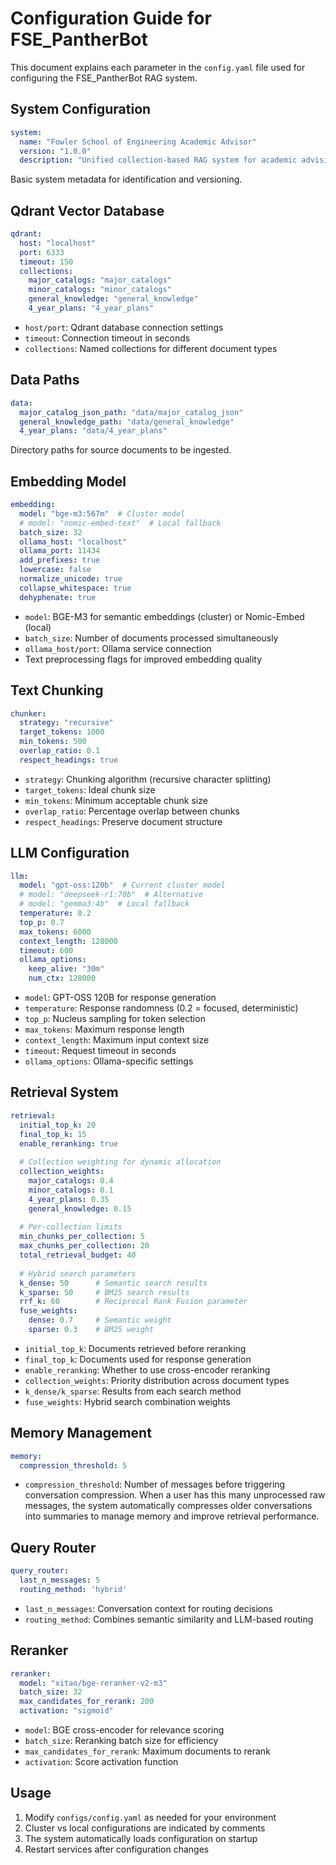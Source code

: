 # Configuration Guide for FSE_PantherBot

This document explains each parameter in the `config.yaml` file used for configuring the FSE_PantherBot RAG system.

## System Configuration

```yaml
system:
  name: "Fowler School of Engineering Academic Advisor"
  version: "1.0.0"
  description: "Unified collection-based RAG system for academic advising"
```

Basic system metadata for identification and versioning.

## Qdrant Vector Database

```yaml
qdrant:
  host: "localhost"
  port: 6333
  timeout: 150
  collections:
    major_catalogs: "major_catalogs"
    minor_catalogs: "minor_catalogs"
    general_knowledge: "general_knowledge"
    4_year_plans: "4_year_plans"
```

- `host/port`: Qdrant database connection settings
- `timeout`: Connection timeout in seconds
- `collections`: Named collections for different document types

## Data Paths

```yaml
data:
  major_catalog_json_path: "data/major_catalog_json"
  general_knowledge_path: "data/general_knowledge"
  4_year_plans: "data/4_year_plans"
```

Directory paths for source documents to be ingested.

## Embedding Model

```yaml
embedding:
  model: "bge-m3:567m"  # Cluster model
  # model: "nomic-embed-text"  # Local fallback
  batch_size: 32
  ollama_host: "localhost"
  ollama_port: 11434
  add_prefixes: true
  lowercase: false
  normalize_unicode: true
  collapse_whitespace: true
  dehyphenate: true
```

- `model`: BGE-M3 for semantic embeddings (cluster) or Nomic-Embed (local)
- `batch_size`: Number of documents processed simultaneously
- `ollama_host/port`: Ollama service connection
- Text preprocessing flags for improved embedding quality

## Text Chunking

```yaml
chunker:
  strategy: "recursive"
  target_tokens: 1000
  min_tokens: 500
  overlap_ratio: 0.1
  respect_headings: true
```

- `strategy`: Chunking algorithm (recursive character splitting)
- `target_tokens`: Ideal chunk size
- `min_tokens`: Minimum acceptable chunk size
- `overlap_ratio`: Percentage overlap between chunks
- `respect_headings`: Preserve document structure

## LLM Configuration

```yaml
llm:
  model: "gpt-oss:120b"  # Current cluster model
  # model: "deepseek-r1:70b"  # Alternative
  # model: "gemma3:4b"  # Local fallback
  temperature: 0.2
  top_p: 0.7
  max_tokens: 6000
  context_length: 128000
  timeout: 600
  ollama_options:
    keep_alive: "30m"
    num_ctx: 128000
```

- `model`: GPT-OSS 120B for response generation
- `temperature`: Response randomness (0.2 = focused, deterministic)
- `top_p`: Nucleus sampling for token selection
- `max_tokens`: Maximum response length
- `context_length`: Maximum input context size
- `timeout`: Request timeout in seconds
- `ollama_options`: Ollama-specific settings

## Retrieval System

```yaml
retrieval:
  initial_top_k: 20
  final_top_k: 15
  enable_reranking: true
  
  # Collection weighting for dynamic allocation
  collection_weights:
    major_catalogs: 0.4
    minor_catalogs: 0.1
    4_year_plans: 0.35
    general_knowledge: 0.15
  
  # Per-collection limits
  min_chunks_per_collection: 5
  max_chunks_per_collection: 20
  total_retrieval_budget: 40
  
  # Hybrid search parameters
  k_dense: 50      # Semantic search results
  k_sparse: 50     # BM25 search results
  rrf_k: 60        # Reciprocal Rank Fusion parameter
  fuse_weights:
    dense: 0.7     # Semantic weight
    sparse: 0.3    # BM25 weight
```

- `initial_top_k`: Documents retrieved before reranking
- `final_top_k`: Documents used for response generation
- `enable_reranking`: Whether to use cross-encoder reranking
- `collection_weights`: Priority distribution across document types
- `k_dense/k_sparse`: Results from each search method
- `fuse_weights`: Hybrid search combination weights

## Memory Management

```yaml
memory:
  compression_threshold: 5
```

- `compression_threshold`: Number of messages before triggering conversation compression. When a user has this many unprocessed raw messages, the system automatically compresses older conversations into summaries to manage memory and improve retrieval performance.

## Query Router

```yaml
query_router:
  last_n_messages: 5
  routing_method: 'hybrid'
```

- `last_n_messages`: Conversation context for routing decisions
- `routing_method`: Combines semantic similarity and LLM-based routing

## Reranker

```yaml
reranker:
  model: "xitao/bge-reranker-v2-m3"
  batch_size: 32
  max_candidates_for_rerank: 200
  activation: "sigmoid"
```

- `model`: BGE cross-encoder for relevance scoring
- `batch_size`: Reranking batch size for efficiency
- `max_candidates_for_rerank`: Maximum documents to rerank
- `activation`: Score activation function

## Usage

1. Modify `configs/config.yaml` as needed for your environment
2. Cluster vs local configurations are indicated by comments
3. The system automatically loads configuration on startup
4. Restart services after configuration changes